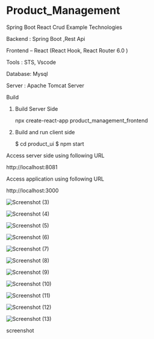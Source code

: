 # Product_Management

Spring Boot React Crud Example Technologies

Backend : Spring Boot ,Rest Api

Frontend – React (React Hook, React Router 6.0 )

Tools : STS, Vscode

Database: Mysql

Server : Apache Tomcat Server

Build

1) Build Server Side
   
     npx create-react-app product_management_frontend

3) Build and run client side
   
   $ cd product_ui
   $ npm start

Access server side using following URL

http://localhost:8081

Access application using following URL

http://localhost:3000




![Screenshot (3)](https://github.com/sonamkumari1/Product_Management/assets/55344953/31f8e27e-c898-4379-a30d-52d2d1241f12)

![Screenshot (4)](https://github.com/sonamkumari1/Product_Management/assets/55344953/ea75cc91-ad96-4328-94e5-6b3679f9bf4a)

![Screenshot (5)](https://github.com/sonamkumari1/Product_Management/assets/55344953/ccacca29-a432-4bef-bea6-da96f17c3c0f)

![Screenshot (6)](https://github.com/sonamkumari1/Product_Management/assets/55344953/9a04824e-873c-46c8-ad74-05dc94d5ba86)

![Screenshot (7)](https://github.com/sonamkumari1/Product_Management/assets/55344953/034f4b0e-25d1-421b-b925-6947a8b108f5)

![Screenshot (8)](https://github.com/sonamkumari1/Product_Management/assets/55344953/bdb3ffb4-2501-4400-9fc7-4826ed6ff14f)

![Screenshot (9)](https://github.com/sonamkumari1/Product_Management/assets/55344953/f0e89c89-c603-40aa-9c07-0a4f2bac4356)

![Screenshot (10)](https://github.com/sonamkumari1/Product_Management/assets/55344953/a6b4fcf6-9f7d-4fd1-9cbd-d2129278b3e9)

![Screenshot (11)](https://github.com/sonamkumari1/Product_Management/assets/55344953/fb257def-5138-481d-a17d-13705c959e7d)

![Screenshot (12)](https://github.com/sonamkumari1/Product_Management/assets/55344953/878bf666-cb5f-4ec5-979b-3e36d6f74a39)

![Screenshot (13)](https://github.com/sonamkumari1/Product_Management/assets/55344953/b42ea3a6-ebca-404b-891d-b7f81797f23d)





screenshot

